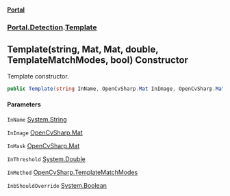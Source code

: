 #### [Portal](index.md 'index')
### [Portal.Detection](Portal.Detection.md 'Portal.Detection').[Template](Template.md 'Portal.Detection.Template')

## Template(string, Mat, Mat, double, TemplateMatchModes, bool) Constructor

Template constructor.

```csharp
public Template(string InName, OpenCvSharp.Mat InImage, OpenCvSharp.Mat? InMask, double InThreshold, OpenCvSharp.TemplateMatchModes InMethod, bool InbShouldOverride);
```
#### Parameters

<a name='Portal.Detection.Template.Template(string,OpenCvSharp.Mat,OpenCvSharp.Mat,double,OpenCvSharp.TemplateMatchModes,bool).InName'></a>

`InName` [System.String](https://docs.microsoft.com/en-us/dotnet/api/System.String 'System.String')

<a name='Portal.Detection.Template.Template(string,OpenCvSharp.Mat,OpenCvSharp.Mat,double,OpenCvSharp.TemplateMatchModes,bool).InImage'></a>

`InImage` [OpenCvSharp.Mat](https://docs.microsoft.com/en-us/dotnet/api/OpenCvSharp.Mat 'OpenCvSharp.Mat')

<a name='Portal.Detection.Template.Template(string,OpenCvSharp.Mat,OpenCvSharp.Mat,double,OpenCvSharp.TemplateMatchModes,bool).InMask'></a>

`InMask` [OpenCvSharp.Mat](https://docs.microsoft.com/en-us/dotnet/api/OpenCvSharp.Mat 'OpenCvSharp.Mat')

<a name='Portal.Detection.Template.Template(string,OpenCvSharp.Mat,OpenCvSharp.Mat,double,OpenCvSharp.TemplateMatchModes,bool).InThreshold'></a>

`InThreshold` [System.Double](https://docs.microsoft.com/en-us/dotnet/api/System.Double 'System.Double')

<a name='Portal.Detection.Template.Template(string,OpenCvSharp.Mat,OpenCvSharp.Mat,double,OpenCvSharp.TemplateMatchModes,bool).InMethod'></a>

`InMethod` [OpenCvSharp.TemplateMatchModes](https://docs.microsoft.com/en-us/dotnet/api/OpenCvSharp.TemplateMatchModes 'OpenCvSharp.TemplateMatchModes')

<a name='Portal.Detection.Template.Template(string,OpenCvSharp.Mat,OpenCvSharp.Mat,double,OpenCvSharp.TemplateMatchModes,bool).InbShouldOverride'></a>

`InbShouldOverride` [System.Boolean](https://docs.microsoft.com/en-us/dotnet/api/System.Boolean 'System.Boolean')